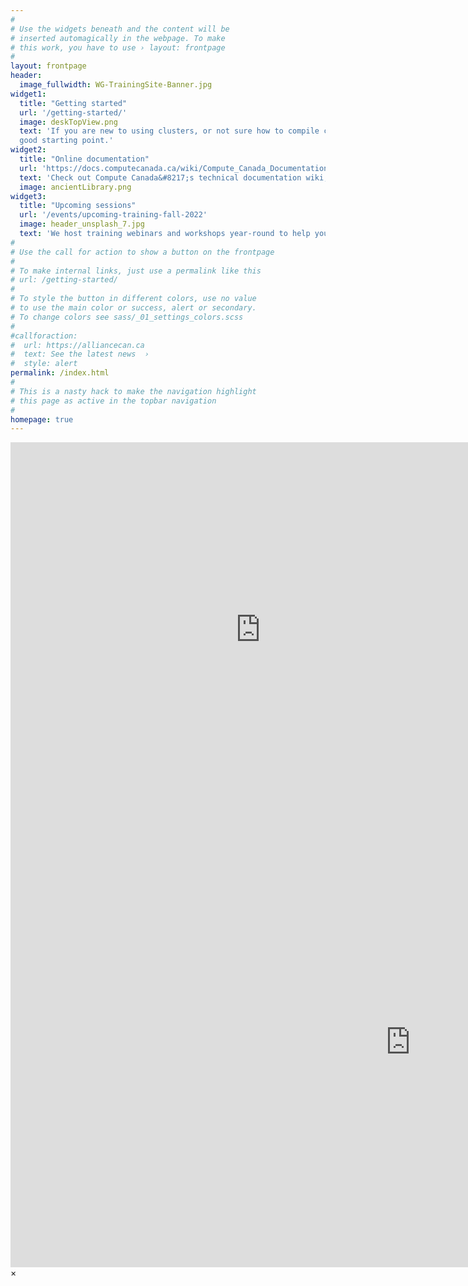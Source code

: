 ```yaml
---
#
# Use the widgets beneath and the content will be
# inserted automagically in the webpage. To make
# this work, you have to use › layout: frontpage
#
layout: frontpage
header:
  image_fullwidth: WG-TrainingSite-Banner.jpg
widget1:
  title: "Getting started"
  url: '/getting-started/'
  image: deskTopView.png
  text: 'If you are new to using clusters, or not sure how to compile codes or submit Slurm jobs, this page is a
  good starting point.'
widget2:
  title: "Online documentation"
  url: 'https://docs.computecanada.ca/wiki/Compute_Canada_Documentation'
  text: 'Check out Compute Canada&#8217;s technical documentation wiki, the primary source for information on Compute Canada resources and services.'
  image: ancientLibrary.png
widget3:
  title: "Upcoming sessions"
  url: '/events/upcoming-training-fall-2022'
  image: header_unsplash_7.jpg
  text: 'We host training webinars and workshops year-round to help you build skills in computational research. Check out our upcoming training events.'
#
# Use the call for action to show a button on the frontpage
#
# To make internal links, just use a permalink like this
# url: /getting-started/
#
# To style the button in different colors, use no value
# to use the main color or success, alert or secondary.
# To change colors see sass/_01_settings_colors.scss
#
#callforaction:
#  url: https://alliancecan.ca
#  text: See the latest news  ›
#  style: alert
permalink: /index.html
#
# This is a nasty hack to make the navigation highlight
# this page as active in the topbar navigation
#
homepage: true
---
```


<div class="flex-video">
	<iframe src="https://calendar.google.com/calendar/embed?src=c_931e1c03612d34e93731445887914964ac4c406fd45b3c4e024af73264391906%40group.calendar.google.com&ctz=America%2FVancouver" style="border: 0" width="800" height="600" frameborder="0" scrolling="no"></iframe>
</div>

<div id="videoModal" class="reveal-modal large" data-reveal="">
  <div class="flex-video widescreen vimeo" style="display: block;">
    <iframe width="1280" height="720" src="https://www.youtube.com/embed/3b5zCFSmVvU" frameborder="0" allowfullscreen></iframe>
  </div>
  <a class="close-reveal-modal">&#215;</a>
</div>
